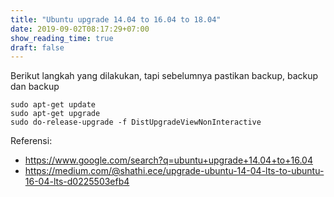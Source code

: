 ```yaml
---
title: "Ubuntu upgrade 14.04 to 16.04 to 18.04"
date: 2019-09-02T08:17:29+07:00
show_reading_time: true
draft: false
---
```


Berikut langkah yang dilakukan, tapi sebelumnya pastikan backup, backup dan backup

```
sudo apt-get update
sudo apt-get upgrade
sudo do-release-upgrade -f DistUpgradeViewNonInteractive
```
Referensi:

* https://www.google.com/search?q=ubuntu+upgrade+14.04+to+16.04
* https://medium.com/@shathi.ece/upgrade-ubuntu-14-04-lts-to-ubuntu-16-04-lts-d0225503efb4

